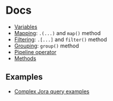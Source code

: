 # Docs

- [Variables](./articles/variables.md)
- [Mapping](./articles/map.md): `.(...)` and `map()` method
- [Filtering](./articles/filter.md): `.[...]` and `filter()` method
- [Grouping](./articles/group.md): `group()` method
- [Pipeline operator](./articles/pipeline-operator.md)
- [Methods](./articles/methods.md)

## Examples

- [Complex Jora query examples](./complex-examples.md)
